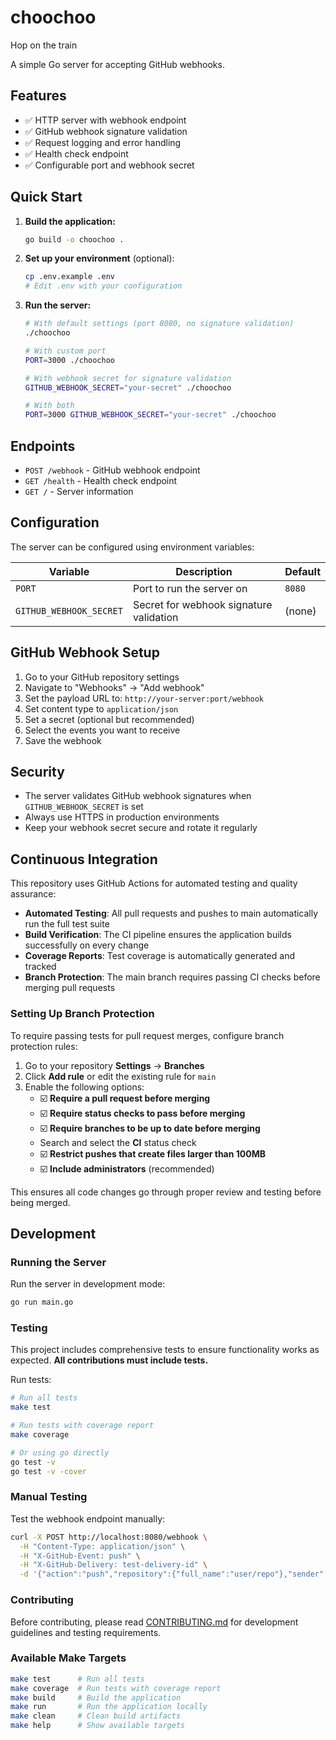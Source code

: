 # choochoo
Hop on the train

A simple Go server for accepting GitHub webhooks.

## Features

- ✅ HTTP server with webhook endpoint
- ✅ GitHub webhook signature validation
- ✅ Request logging and error handling
- ✅ Health check endpoint
- ✅ Configurable port and webhook secret

## Quick Start

1. **Build the application:**
   ```bash
   go build -o choochoo .
   ```

2. **Set up your environment** (optional):
   ```bash
   cp .env.example .env
   # Edit .env with your configuration
   ```

3. **Run the server:**
   ```bash
   # With default settings (port 8080, no signature validation)
   ./choochoo
   
   # With custom port
   PORT=3000 ./choochoo
   
   # With webhook secret for signature validation
   GITHUB_WEBHOOK_SECRET="your-secret" ./choochoo
   
   # With both
   PORT=3000 GITHUB_WEBHOOK_SECRET="your-secret" ./choochoo
   ```

## Endpoints

- `POST /webhook` - GitHub webhook endpoint
- `GET /health` - Health check endpoint
- `GET /` - Server information

## Configuration

The server can be configured using environment variables:

| Variable | Description | Default |
|----------|-------------|---------|
| `PORT` | Port to run the server on | `8080` |
| `GITHUB_WEBHOOK_SECRET` | Secret for webhook signature validation | (none) |

## GitHub Webhook Setup

1. Go to your GitHub repository settings
2. Navigate to "Webhooks" → "Add webhook"
3. Set the payload URL to: `http://your-server:port/webhook`
4. Set content type to `application/json`
5. Set a secret (optional but recommended)
6. Select the events you want to receive
7. Save the webhook

## Security

- The server validates GitHub webhook signatures when `GITHUB_WEBHOOK_SECRET` is set
- Always use HTTPS in production environments
- Keep your webhook secret secure and rotate it regularly

## Continuous Integration

This repository uses GitHub Actions for automated testing and quality assurance:

- **Automated Testing**: All pull requests and pushes to main automatically run the full test suite
- **Build Verification**: The CI pipeline ensures the application builds successfully on every change
- **Coverage Reports**: Test coverage is automatically generated and tracked
- **Branch Protection**: The main branch requires passing CI checks before merging pull requests

### Setting Up Branch Protection

To require passing tests for pull request merges, configure branch protection rules:

1. Go to your repository **Settings** → **Branches**
2. Click **Add rule** or edit the existing rule for `main`
3. Enable the following options:
   - ☑️ **Require a pull request before merging**
   - ☑️ **Require status checks to pass before merging**
   - ☑️ **Require branches to be up to date before merging**
   - Search and select the **CI** status check
   - ☑️ **Restrict pushes that create files larger than 100MB**
   - ☑️ **Include administrators** (recommended)

This ensures all code changes go through proper review and testing before being merged.

## Development

### Running the Server

Run the server in development mode:
```bash
go run main.go
```

### Testing

This project includes comprehensive tests to ensure functionality works as expected. **All contributions must include tests.**

Run tests:
```bash
# Run all tests
make test

# Run tests with coverage report
make coverage

# Or using go directly
go test -v
go test -v -cover
```

### Manual Testing

Test the webhook endpoint manually:
```bash
curl -X POST http://localhost:8080/webhook \
  -H "Content-Type: application/json" \
  -H "X-GitHub-Event: push" \
  -H "X-GitHub-Delivery: test-delivery-id" \
  -d '{"action":"push","repository":{"full_name":"user/repo"},"sender":{"login":"username"}}'
```

### Contributing

Before contributing, please read [CONTRIBUTING.md](CONTRIBUTING.md) for development guidelines and testing requirements.

### Available Make Targets

```bash
make test      # Run all tests
make coverage  # Run tests with coverage report
make build     # Build the application
make run       # Run the application locally
make clean     # Clean build artifacts
make help      # Show available targets
```
